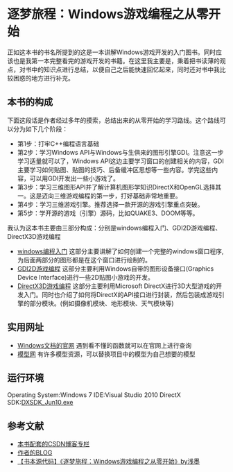 # 逐梦旅程：Windows游戏编程之从零开始
正如这本书的书名所提到的这是一本讲解Windows游戏开发的入门图书。同时应该也是我第一本完整看完的游戏开发的书籍。在这里我主要是，秉着把书读薄的观点，对书中的知识点进行总结，以便自己之后能快速回忆起来，同时还对书中我比较困惑的地方进行补充。

## 本书的构成
下面这段话是作者经过多年的摸索，总结出来的从零开始的学习路线。这个路线可以分为如下几个阶段：
- 第1步：打牢C++编程语言基础
- 第2步：学习Windows API与Windows与生俱来的图形引擎GDI。注意这一步学习适量就可以了，Windows API这边主要学习窗口的创建相关的内容，GDI主要学习如何贴图、贴图的技巧、后备缓冲区思想等一些内容。学完这些内容，可以用GDI开发出一些小游戏了。
- 第3步：学习三维图形API并了解计算机图形学知识DirectX和OpenGL选择其一。这是迈向三维游戏编程的第一步，打好基础非常地重要。
- 第4步：学习三维游戏引擎。推荐选择一款开源的游戏引擎重点突破。
- 第5步：学开源的游戏（引擎）源码，比如QUAKE3、DOOM等等。

我认为这本书主要由三部分构成：分别是windows编程入门、GDI2D游戏编程、DirectX3D游戏编程
- [windows编程入门](https://github.com/xuyicpp/geme-beginner/tree/master/Windows%E6%B8%B8%E6%88%8F%E7%BC%96%E7%A8%8B%E4%B9%8B%E4%BB%8E%E9%9B%B6%E5%BC%80%E5%A7%8B/windows%E7%BC%96%E7%A8%8B%E5%85%A5%E9%97%A8)
这部分主要讲解了如何创建一个完整的windows窗口程序,为后面两部分的图形都是在这个窗口进行绘制的。
- [GDI2D游戏编程](https://github.com/xuyicpp/geme-beginner/tree/master/Windows%E6%B8%B8%E6%88%8F%E7%BC%96%E7%A8%8B%E4%B9%8B%E4%BB%8E%E9%9B%B6%E5%BC%80%E5%A7%8B/GDI2D%E6%B8%B8%E6%88%8F%E7%BC%96%E7%A8%8B)
这部分主要利用Windows自带的图形设备接口(Graphics Device Interface)进行一些2D贴图小游戏的开发。
- [DirectX3D游戏编程](https://github.com/xuyicpp/geme-beginner/tree/master/Windows%E6%B8%B8%E6%88%8F%E7%BC%96%E7%A8%8B%E4%B9%8B%E4%BB%8E%E9%9B%B6%E5%BC%80%E5%A7%8B/DirectX3D%E6%B8%B8%E6%88%8F%E7%BC%96%E7%A8%8B)
这部分主要利用Microsoft DirectX进行3D大型游戏的开发入门。同时也介绍了如何将DirectX的API接口进行封装，然后包装成游戏引擎的部分模块。(例如摄像机模块、地形模块、天气模块等)

## 实用网址
- [Windows文档的官网](https://docs.microsoft.com/en-us/previous-versions/windows/desktop)
遇到看不懂的函数就可以在官网上进行查询
- [模型网](http://www.cgmodel.com/)
有许多模型资源，可以替换项目中的模型为自己想要的模型

## 运行环境
Operating System:Windows 7
IDE:Visual Studio 2010
DirectX SDK:[DXSDK_Jun10.exe](https://www.microsoft.com/en-us/download/details.aspx?id=6812)

## 参考文献
- [本书配套的CSDN博客专栏](https://blog.csdn.net/zhmxy555/column/info/vc-game-programming)
- [作者的BLOG](https://blog.csdn.net/poem_qianmo)
- [【书本源代码】《逐梦旅程：Windows游戏编程之从零开始》by浅墨](https://pan.baidu.com/s/13PVB3%E4%B8%8B%E8%BD%BD%E3%80%82)

